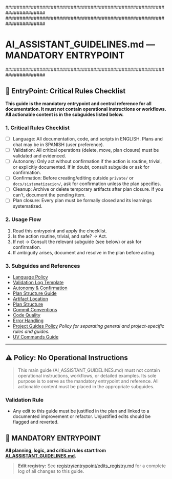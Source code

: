######################################################################
######################################################################
# AI_ASSISTANT_GUIDELINES.md — MANDATORY ENTRYPOINT
######################################################################

## 🚦 EntryPoint: Critical Rules Checklist

**This guide is the mandatory entrypoint and central reference for all documentation. It must not contain operational instructions or workflows. All actionable content is in the subguides listed below.**

### 1. Critical Rules Checklist
- [ ] Language: All documentation, code, and scripts in ENGLISH. Plans and chat may be in SPANISH (user preference).
- [ ] Validation: All critical operations (delete, move, plan closure) must be validated and evidenced.
- [ ] Autonomy: Only act without confirmation if the action is routine, trivial, or explicitly documented. If in doubt, consult subguide or ask for confirmation.
- [ ] Confirmation: Before creating/editing outside `private/` or `docs/sistematizacion/`, ask for confirmation unless the plan specifies.
- [ ] Cleanup: Archive or delete temporary artifacts after plan closure. If you can't, document the pending item.
- [ ] Plan closure: Every plan must be formally closed and its learnings systematized.

### 2. Usage Flow
1. Read this entrypoint and apply the checklist.
2. Is the action routine, trivial, and safe? → Act.
3. If not → Consult the relevant subguide (see below) or ask for confirmation.
4. If ambiguity arises, document and resolve in the plan before acting.

### 3. Subguides and References
- [Language Policy](./LANGUAGE_POLICY_GUIDE.md)
 - [Validation Log Template](./VALIDATION_LOG_TEMPLATE.md)
- [Autonomy & Confirmation](./AUTONOMY_POLICY_GUIDE.md)
 - [Plan Structure Guide](./PLAN_STRUCTURE_GUIDE.md)
- [Artifact Location](./ARTIFACT_LOCATION_GUIDE.md)
- [Plan Structure](./PLAN_STRUCTURE_GUIDE.md)
- [Commit Conventions](./CONVENTIONAL_COMMITS.md)
- [Code Quality](./CODE_QUALITY_SUBGUIDE.md)
- [Error Handling](./ERROR_HANDLING_ENTRY_TEMPLATE.md)
- [Project Guides Policy](./PROJECT_GUIDES_POLICY.md)
  _Policy for separating general and project-specific rules and guides._
- [UV Commands Guide](./UV_COMMANDS_GUIDE.md)

---

## ⚠️ Policy: No Operational Instructions
> This main guide (AI_ASSISTANT_GUIDELINES.md) must not contain operational instructions, workflows, or detailed examples. Its sole purpose is to serve as the mandatory entrypoint and reference. All actionable content must be placed in the appropriate subguides.

### Validation Rule
- Any edit to this guide must be justified in the plan and linked to a documented improvement or refactor. Unjustified edits should be flagged and reverted.

## 🚦 MANDATORY ENTRYPOINT
**All planning, logic, and critical rules start from [AI_ASSISTANT_GUIDELINES.md](../ai_assistant_guides/AI_ASSISTANT_GUIDELINES.md).**

> **Edit registry:** See [registry/entrypoint/edits_registry.md](../registry/entrypoint/edits_registry.md) for a complete log of all changes to this guide.
